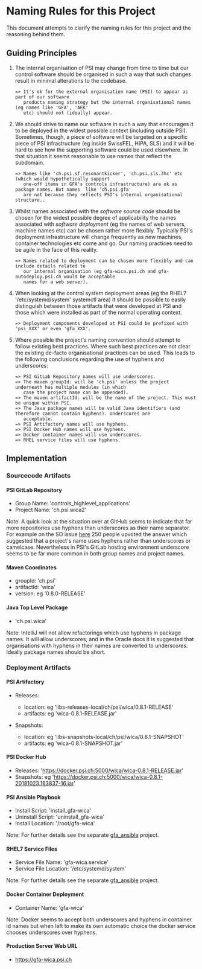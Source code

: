 # Naming Rules for this Project

This document attempts to clarify the naming rules for this project and the reasoning behind them.

## Guiding Principles

1. The internal organisation of PSI may change from time to time but our control software should be organised
   in such a way that such changes result in minimal alterations to the codebase.

       => It's ok for the external organisation name (PSI) to appear as part of our software 
          products naming strategy but the internal organisational names (eg names like 'GFA', 'AEK' 
          etc) should not (ideally) appear.

1. We should strive to name our software in such a way that encourages it to be deployed in the widest possible 
   context (including outside PSI). Sometimes, though, a piece of software will be targeted on a specific piece 
   of PSI infrastructure (eg inside SwissFEL, HIPA, SLS) and it will be hard to see how the supporting software 
   could be used elsewhere. In that situation it seems reasonable to use names that reflect the subdomain. 
    
       => Names like 'ch.psi.sf.resonantkicker', 'ch.psi.sls.3hc' etc (which would hypothetically support 
          one-off items in GFA's controls infrastructure) are ok as package names. But names  like 'ch.psi.gfa' 
          are not because they reflects PSI's internal organisational structure.. 
       
1. Whilst names associated with the *software source code* should be chosen for the widest possible degree of 
   applicability the names associated with *software deployment* (eg the names of web servers, machine names etc) 
   can be chosen rather more flexibly. Typically PSI's deployment infrastructure will change frequently as new 
   machines, container technologies etc come and go. Our naming practices need to be agile in the face of this 
   reality.
 
       => Names related to deployment can be chosen more flexibly and can include details related to
          our internal organisation (eg gfa-wica.psi.ch and gfa-autodeploy.psi.ch would be acceptable
          names for a web server). 
  
1. When looking at the control system deployment areas (eg the RHEL7 '/etc/systemd/system' systemctl area) it should
   be possible to easily distinguish between those artifacts that were developed at PSI and those which were 
   installed as part of the normal operating context. 
   
       => Deployment components developed at PSI could be prefixed with 'psi_XXX' or even 'gfa_XXX'. 
   
1. Where possible the project's naming convention should attempt to follow existing best practices. Where such 
   best practices are not clear the existing de-facto organisational practices can be used. This leads to the 
   following conclusions regarding the use of hyphens and underscores:

       => PSI GitLab Repository names will use underscores.
       => The maven groupId: will be 'ch.psi' unless the project underneath has multiple modules (in which 
          case the project name can be appended). 
       => The maven artifactId: will be the name of the project. This must be unique within PSI.
       => The Java package names will be valid Java identifiers (and therefore cannot contain hyphens). Underscores are
          acceptable.  
       => PSI Artifactory names will use hyphens.
       => PSI Docker Hub names will use hyphens.
       => Docker container names will use underscores.
       => RHEL service files will use hyphens.
   

## Implementation

### Sourcecode Artifacts

#### PSI GitLab Repository 

 * Group Name:   'controls_highlevel_applications' 
 * Project Name: 'ch.psi.wica2'

Note:
A quick look at the situation over at GitHub seems to indicate that far more repositories use hyphens than underscores 
as their name separator. For example on the SO issue [here](https://stackoverflow.com/questions/11947587/is-there-a-naming-convention-for-git-repositories) 250 
people upvoted the answer which suggested that a project's name uses hyphens rather than underscores or camelcase. 
Nevertheless in PSI's GitLab hosting environment underscore seems to be far more common in both group names and 
project names.


#### Maven Coordinates

 * groupId:    'ch.psi'
 * artifactId: 'wica'
 * version: eg '0.8.0-RELEASE'


#### Java Top Level Package

  * 'ch.psi.wica'

Note:
IntelliJ will not allow refactorings which use hyphens in package names. It will allow underscores,
and in the Oracle docs it is suggested that organisations with hyphens in their names are converted
to underscores. Ideally package names should be short.


### Deployment Artifacts
 
#### PSI Artifactory 

 * Releases:
     * location:   eg 'libs-releases-local/ch/psi/wica/0.8.1-RELEASE'
     * artifacts:  eg 'wica-0.8.1-RELEASE.jar'
 
 * Snapshots:
     * location:   eg 'libs-snapshots-local/ch/psi/wica/0.8.1-SNAPSHOT'
     * artifacts:  eg 'wica-0.8.1-SNAPSHOT.jar'


#### PSI Docker Hub

  * Releases:     'https://docker.psi.ch:5000/wica/wica-0.8.1-RELEASE.jar'
  * Snapshots: eg 'https://docker.psi.ch:5000/wica/wica-0.8.1-20181023.163837-16.jar'

#### PSI Ansible Playbook 


 * Install Script:   'install_gfa-wica'
 * Uninstall Script: 'uninstall_gfa-wica' 
 * Install Location: '/root/gfa-wica'

Note: 
For further details see the separate [gfa_ansible](https://git.psi.ch/controls_highlevel_applications/gfa_ansible) project.

 
#### RHEL7 Service Files
 
 * Service File Name:     'gfa-wica.service'
 * Service File Location: '/etc/systemd/system'
 
Note: 
For further details see the separate [gfa_ansible](https://git.psi.ch/controls_highlevel_applications/gfa_ansible) project.
 
 
#### Docker Container Deployment 

 * Container Name: 'gfa-wica'

Note:
Docker seems to accept both underscores and hyphens in container id names but when left to make its own 
automatic choice the docker service chooses underscores over hyphens.


#### Production Server Web URL

  * https://gfa-wica.psi.ch  
